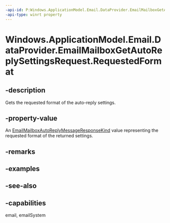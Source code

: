 ```yaml
---
-api-id: P:Windows.ApplicationModel.Email.DataProvider.EmailMailboxGetAutoReplySettingsRequest.RequestedFormat
-api-type: winrt property
---
```


<!-- Property syntax
public Windows.ApplicationModel.Email.EmailMailboxAutoReplyMessageResponseKind RequestedFormat { get; }
-->

# Windows.ApplicationModel.Email.DataProvider.EmailMailboxGetAutoReplySettingsRequest.RequestedFormat

## -description
Gets the requested format of the auto-reply settings.

## -property-value
An [EmailMailboxAutoReplyMessageResponseKind](../windows.applicationmodel.email/emailmailboxautoreplymessageresponsekind.md) value representing the requested format of the returned settings.

## -remarks

## -examples

## -see-also

## -capabilities
email, emailSystem
